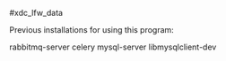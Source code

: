 #xdc_lfw_data

Previous installations for using this program:

rabbitmq-server celery mysql-server libmysqlclient-dev 
